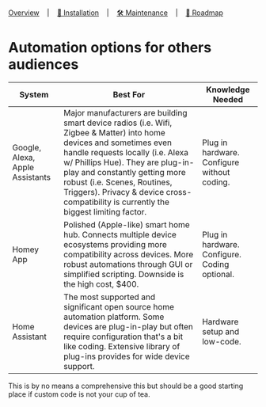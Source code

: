 [Overview](../README.md) &nbsp;&nbsp;&nbsp;|&nbsp;&nbsp;&nbsp; [🧭 Installation](./documentation/installation.md) &nbsp;&nbsp;&nbsp;|&nbsp;&nbsp;&nbsp; [🛠️ Maintenance](./documentation/maintenance.md) &nbsp;&nbsp;&nbsp;|&nbsp;&nbsp;&nbsp; [🔮 Roadmap](./documentation/roadmap.md)


# Automation options for others audiences

| System | Best For | Knowledge Needed | 
| --- | ----- | --------- |
| Google, Alexa, Apple Assistants | Major manufacturers are building smart device radios (i.e. Wifi, Zigbee & Matter) into home devices and sometimes even handle requests locally (i.e. Alexa w/ Phillips Hue). They are plug-in-play and constantly getting more robust (i.e. Scenes, Routines, Triggers). Privacy & device cross-compatibility is currently the biggest limiting factor. | Plug in hardware. Configure without coding.  |
| Homey App | Polished (Apple-like) smart home hub. Connects multiple device ecosystems providing more compatibility across devices. More robust automations through GUI or simplified scripting. Downside is the high cost, $400. | Plug in hardware. Configure. Coding optional. |
| Home Assistant | The most supported and significant open source home automation platform. Some devices are plug-in-play but often require configuration that's a bit like coding. Extensive library of plug-ins provides for wide device support. | Hardware setup and low-code. |

This is by no means a comprehensive this but should be a good starting place if custom code is not your cup of tea.